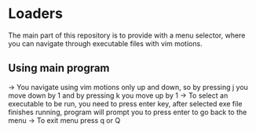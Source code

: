# Loaders
The main part of this repository is to provide with a menu selector, where you can navigate through executable files with vim motions.
## Using main program
-> You navigate using vim motions only up and down, so by pressing j you move down by 1 and by pressing k you move up by 1
-> To select an executable to be run, you need to press enter key, after selected exe file finishes running, program will prompt you to press enter to go back to the menu
-> To exit menu press q or Q
